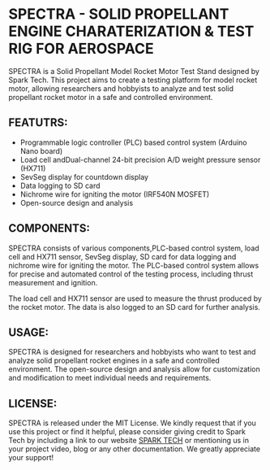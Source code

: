 # SPECTRA - SOLID PROPELLANT ENGINE CHARATERIZATION & TEST RIG FOR AEROSPACE

SPECTRA is a Solid Propellant Model Rocket Motor Test Stand designed by Spark Tech. This project aims to create a testing platform for model rocket motor, allowing researchers and hobbyists to analyze and test solid propellant rocket motor in a safe and controlled environment.

## FEATUTRS:

- Programmable logic controller (PLC) based control system (Arduino Nano board)
- Load cell andDual-channel 24-bit precision A/D weight pressure sensor (HX711)
- SevSeg display for countdown display
- Data logging to SD card
- Nichrome wire for igniting the motor (IRF540N MOSFET)
- Open-source design and analysis

## COMPONENTS:

SPECTRA consists of various components,PLC-based control system, load cell and HX711 sensor, SevSeg display, SD card for data logging and nichrome wire for igniting the motor. The PLC-based control system allows for precise and automated control of the testing process, including thrust measurement and ignition.

The load cell and HX711 sensor are used to measure the thrust produced by the rocket motor. The data is also logged to an SD card for further analysis.

## USAGE:

SPECTRA is designed for researchers and hobbyists who want to test and analyze solid propellant rocket engines in a safe and controlled environment. The open-source design and analysis allow for customization and modification to meet individual needs and requirements.

## LICENSE:

SPECTRA is released under the MIT License.
We kindly request that if you use this project or find it helpful, please consider giving credit to Spark Tech by including a link to our website [SPARK TECH](https://www.thesparktech.xyz/) or mentioning us in your project video, blog or any other documentation. We greatly appreciate your support!
